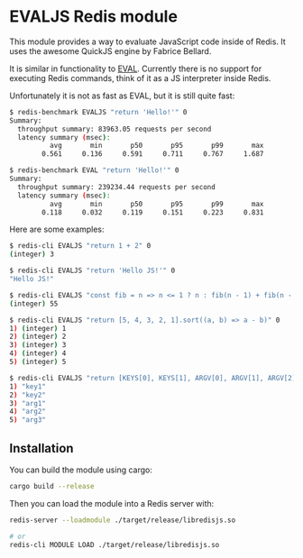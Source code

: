 # EVALJS Redis module

This module provides a way to evaluate JavaScript code inside of Redis. It uses the awesome QuickJS engine by Fabrice Bellard.

It is similar in functionality to [EVAL](https://redis.io/commands/eval). Currently there is no support for executing Redis commands, think of it as a JS interpreter inside Redis.

Unfortunately it is not as fast as EVAL, but it is still quite fast:

```bash
$ redis-benchmark EVALJS "return 'Hello!'" 0
Summary:
  throughput summary: 83963.05 requests per second
  latency summary (msec):
          avg       min       p50       p95       p99       max
        0.561     0.136     0.591     0.711     0.767     1.687

$ redis-benchmark EVAL "return 'Hello!'" 0
Summary:
  throughput summary: 239234.44 requests per second
  latency summary (msec):
          avg       min       p50       p95       p99       max
        0.118     0.032     0.119     0.151     0.223     0.831
```

Here are some examples:

```bash
$ redis-cli EVALJS "return 1 + 2" 0
(integer) 3

$ redis-cli EVALJS "return 'Hello JS!'" 0
"Hello JS!"

$ redis-cli EVALJS "const fib = n => n <= 1 ? n : fib(n - 1) + fib(n - 2); return fib(10)" 0
(integer) 55

$ redis-cli EVALJS "return [5, 4, 3, 2, 1].sort((a, b) => a - b)" 0
1) (integer) 1
2) (integer) 2
3) (integer) 3
4) (integer) 4
5) (integer) 5

$ redis-cli EVALJS "return [KEYS[0], KEYS[1], ARGV[0], ARGV[1], ARGV[2]]" 2 key1 key2 arg1 arg2 arg3
1) "key1"
2) "key2"
3) "arg1"
4) "arg2"
5) "arg3"
```

## Installation

You can build the module using cargo:

```sh
cargo build --release
```

Then you can load the module into a Redis server with:

```sh
redis-server --loadmodule ./target/release/libredisjs.so

# or
redis-cli MODULE LOAD ./target/release/libredisjs.so
```